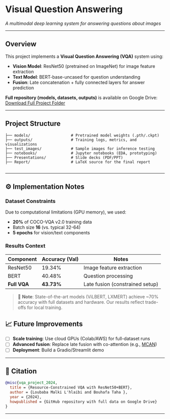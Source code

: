 # Visual Question Answering   
*A multimodal deep learning system for answering questions about images*  

---

##  Overview  
This project implements a **Visual Question Answering (VQA)** system using:  
- **Vision Model**: ResNet50 (pretrained on ImageNet) for image feature extraction  
- **Text Model**: BERT-base-uncased for question understanding  
- **Fusion**: Late concatenation + fully connected layers for answer prediction  

**Full repository (models, datasets, outputs)** is available on Google Drive:  
 [Download Full Project Folder](https://drive.google.com/drive/folders/1F0m-6e1kyNcWky9k-zBfJqGwcM9-Xvz5?usp=drive_link)  

---

##  Project Structure  
```
├── models/                  # Pretrained model weights (.pth/.ckpt)
├── outputs/                 # Training logs, metrics, and visualizations
├── test_images/             # Sample images for inference testing
├── notebooks/               # Jupyter notebooks (EDA, prototyping)
├── Presentations/           # Slide decks (PDF/PPT)
├── Report/                  # LaTeX source for the final report
                   
```

---

## ⚙ Implementation Notes  
### Dataset Constraints  
Due to computational limitations (GPU memory), we used:  
- **20%** of COCO-VQA v2.0 training data  
- Batch size **16** (vs. typical 32-64)  
- **5 epochs** for vision/text components  

### Results Context  
| Component       | Accuracy (Val) | Notes                          |
|----------------|---------------|-------------------------------|
| ResNet50       | 19.34%        | Image feature extraction       |
| BERT           | 40.48%        | Question processing            |
| **Full VQA**   | **43.73%**    | Late fusion (constrained setup)|

> 🔴 **Note**: State-of-the-art models (ViLBERT, LXMERT) achieve ~70% accuracy with full datasets and hardware. Our results reflect trade-offs for local training.



## 📈 Future Improvements  
- [ ] **Scale training**: Use cloud GPUs (Colab/AWS) for full-dataset runs  
- [ ] **Advanced fusion**: Replace late fusion with co-attention (e.g., [MCAN](https://arxiv.org/abs/1906.10770))  
- [ ] **Deployment**: Build a Gradio/Streamlit demo  

---

## 📜 Citation  
```bibtex
@misc{vqa_project_2024,
  title = {Resource-Constrained VQA with ResNet50+BERT},
  author = {Loubaba Malki L'hlaibi and Bouhafa Taha },
  year = {2024},
  howpublished = {GitHub repository with full data on Google Drive}
}
```

---
